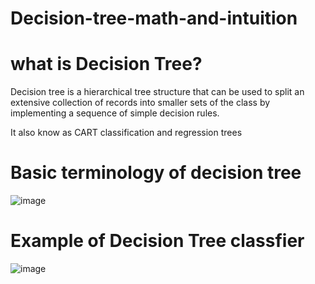 # Decision-tree-math-and-intuition
# what is Decision Tree?

Decision tree is a hierarchical tree structure that can be used to split an extensive collection of records into smaller sets of the class by implementing a sequence of simple decision rules.

It also know as CART classification and regression trees

# Basic terminology of decision tree

![image](https://user-images.githubusercontent.com/118074833/209257968-2191bbce-bfca-4ede-bf57-d51991d1b1cc.png)

# Example of Decision Tree classfier

![image](https://user-images.githubusercontent.com/118074833/209258006-8587afc6-4176-40b9-805f-d6329c7b6fc7.png)

